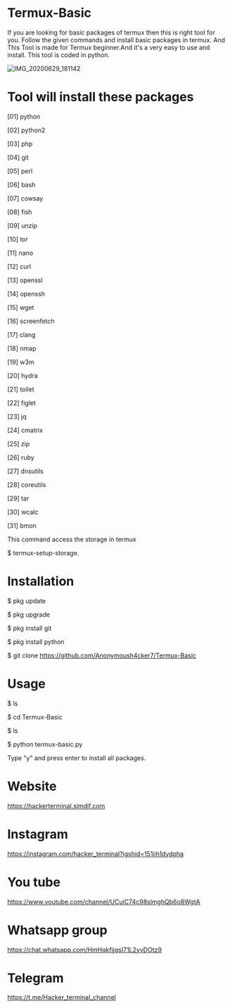 # Termux-Basic
If you are looking for basic packages of termux then this is right tool for you. Follow the given commands and install basic packages in termux. And This Tool is made for Termux beginner.And it's a very easy to use and install. This tool is coded in python.

![IMG_20200629_181142](https://user-images.githubusercontent.com/65849213/86006737-08631b80-ba34-11ea-9ee0-e65672a657ff.jpg)




# Tool will install these packages
[01] python

[02] python2

[03] php

[04] git

[05] perl

[06] bash

[07] cowsay

[08] fish

[09] unzip

[10] tor

[11] nano

[12] curl

[13] openssl

[14] openssh

[15] wget

[16] screenfetch

[17] clang

[18] nmap

[19] w3m

[20] hydra

[21] toilet

[22] figlet

[23] jq

[24] cmatrix

[25] zip

[26] ruby

[27] dnsutils

[28] coreutils

[29] tar

[30] wcalc

[31] bmon

This command access the storage in termux

$ termux-setup-storage.
# Installation
$ pkg update

$ pkg upgrade

$ pkg install git

$ pkg install python

$ git clone https://github.com/Anonymoush4cker7/Termux-Basic

# Usage

$ ls

$ cd Termux-Basic

$ ls

$ python termux-basic.py

Type "y" and press enter to install all packages.

# Website
https://hackerterminal.simdif.com


# Instagram
https://instagram.com/hacker_terminal?igshid=151iih1dydpha


# You tube
https://www.youtube.com/channel/UCuiC74c98slmghQb6o8WgtA


# Whatsapp group
https://chat.whatsapp.com/HmHqkfijqsI71L2yvDOtz9


# Telegram
https://t.me/Hacker_terminal_channel
